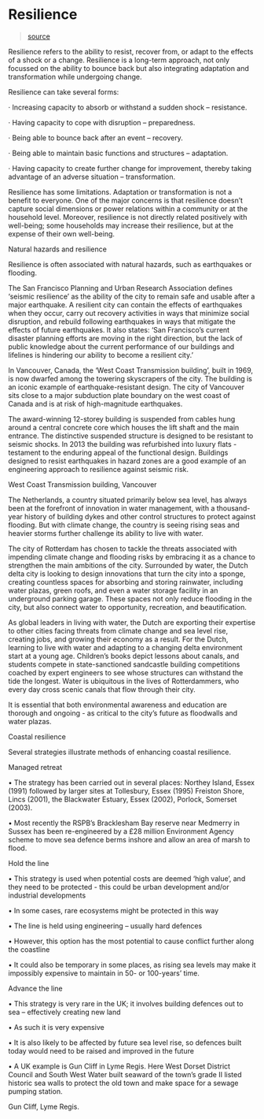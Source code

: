 # Resilience

> [source](https://dredfern.substack.com/p/resilience)

Resilience refers to the ability to resist, recover from, or adapt to the effects of a shock or a change. Resilience is a long-term approach, not only focussed on the ability to bounce back but also integrating adaptation and transformation while undergoing change.

Resilience can take several forms:

·         Increasing capacity to absorb or withstand a sudden shock – resistance.

·         Having capacity to cope with disruption – preparedness.

·         Being able to bounce back after an event – recovery.

·         Being able to maintain basic functions and structures – adaptation.

·         Having capacity to create further change for improvement, thereby taking advantage of an adverse situation – transformation.

Resilience has some limitations. Adaptation or transformation is not a benefit to everyone. One of the major concerns is that resilience doesn’t capture social dimensions or power relations within a community or at the household level. Moreover, resilience is not directly related positively with well-being; some households may increase their resilience, but at the expense of their own well-being.

Natural hazards and resilience

Resilience is often associated with natural hazards, such as earthquakes or flooding.

The San Francisco Planning and Urban Research Association defines ‘seismic resilience’ as the ability of the city to remain safe and usable after a major earthquake. A resilient city can contain the effects of earthquakes when they occur, carry out recovery activities in ways that minimize social disruption, and rebuild following earthquakes in ways that mitigate the effects of future earthquakes. It also states: ‘San Francisco’s current disaster planning efforts are moving in the right direction, but the lack of public knowledge about the current performance of our buildings and lifelines is hindering our ability to become a resilient city.’

In Vancouver, Canada, the ‘West Coast Transmission building’, built in 1969, is now dwarfed among the towering skyscrapers of the city. The building is an iconic example of earthquake-resistant design. The city of Vancouver sits close to a major subduction plate boundary on the west coast of Canada and is at risk of high-magnitude earthquakes.

The award-winning 12-storey building is suspended from cables hung around a central concrete core which houses the lift shaft and the main entrance. The distinctive suspended structure is designed to be resistant to seismic shocks. In 2013 the building was refurbished into luxury flats - testament to the enduring appeal of the functional design. Buildings designed to resist earthquakes in hazard zones are a good example of an engineering approach to resilience against seismic risk.

West Coast Transmission building, Vancouver


The Netherlands, a country situated primarily below sea level, has always been at the forefront of innovation in water management, with a thousand-year history of building dykes and other control structures to protect against flooding. But with climate change, the country is seeing rising seas and heavier storms further challenge its ability to live with water.

The city of Rotterdam has chosen to tackle the threats associated with impending climate change and flooding risks by embracing it as a chance to strengthen the main ambitions of the city. Surrounded by water, the Dutch delta city is looking to design innovations that turn the city into a sponge, creating countless spaces for absorbing and storing rainwater, including water plazas, green roofs, and even a water storage facility in an underground parking garage. These spaces not only reduce flooding in the city, but also connect water to opportunity, recreation, and beautification.

As global leaders in living with water, the Dutch are exporting their expertise to other cities facing threats from climate change and sea level rise, creating jobs, and growing their economy as a result. For the Dutch, learning to live with water and adapting to a changing delta environment start at a young age. Children’s books depict lessons about canals, and students compete in state-sanctioned sandcastle building competitions coached by expert engineers to see whose structures can withstand the tide the longest. Water is ubiquitous in the lives of Rotterdammers, who every day cross scenic canals that flow through their city.

It is essential that both environmental awareness and education are thorough and ongoing - as critical to the city’s future as floodwalls and water plazas.

Coastal resilience

Several strategies illustrate methods of enhancing coastal resilience.

Managed retreat

•      The strategy has been carried out in several places: Northey Island, Essex (1991) followed by larger sites at Tollesbury, Essex (1995) Freiston Shore, Lincs (2001), the Blackwater Estuary, Essex (2002), Porlock, Somerset (2003).

•      Most recently the RSPB’s Bracklesham Bay reserve near Medmerry in Sussex has been re-engineered by a £28 million Environment Agency scheme to move sea defence berms inshore and allow an area of marsh to flood.

Hold the line

•         This strategy is used when potential costs are deemed ‘high value’, and they need to be protected - this could be urban development and/or industrial developments

•         In some cases, rare ecosystems might be protected in this way

•         The line is held using engineering – usually hard defences

•         However, this option has the most potential to cause conflict further along the coastline

•         It could also be temporary in some places, as rising sea levels may make it impossibly expensive to maintain in 50- or 100-years’ time.

Advance the line

•         This strategy is very rare in the UK; it involves building defences out to sea – effectively creating new land

•         As such it is very expensive

•         It is also likely to be affected by future sea level rise, so defences built today would need to be raised and improved in the future

•         A UK example is Gun Cliff in Lyme Regis. Here West Dorset District Council and South West Water built seaward of the town’s grade II listed historic sea walls to protect the old town and make space for a sewage pumping station.

Gun Cliff, Lyme Regis.
